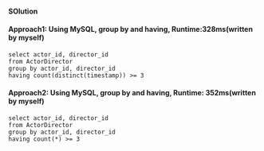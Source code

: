 #### SOlution
#### Approach1: Using MySQL, group by and having, Runtime:328ms(written by myself)
```MySQL
select actor_id, director_id
from ActorDirector
group by actor_id, director_id
having count(distinct(timestamp)) >= 3
```

#### Approach2: Using MySQL, group by and having, Runtime: 352ms(written by myself)
```MySQL
select actor_id, director_id
from ActorDirector
group by actor_id, director_id
having count(*) >= 3
```
